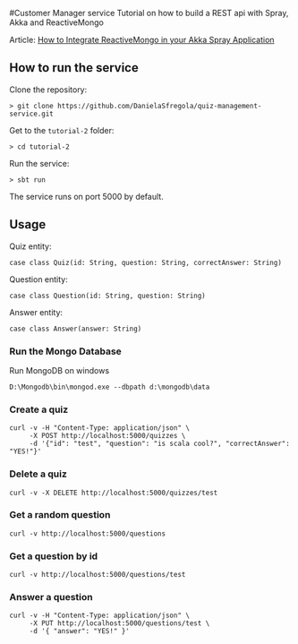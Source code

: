 #Customer Manager service
Tutorial on how to build a REST api with Spray, Akka and ReactiveMongo

Article: <a href="http://danielasfregola.com/2015/03/16/how-to-integrate-reactivemongo-in-your-akka-spray-application/" target="_blank">How to Integrate ReactiveMongo in your Akka Spray Application</a>

## How to run the service
Clone the repository:
```
> git clone https://github.com/DanielaSfregola/quiz-management-service.git
```

Get to the `tutorial-2` folder:
```
> cd tutorial-2
```

Run the service:
```
> sbt run
```

The service runs on port 5000 by default.

## Usage
Quiz entity:
```
case class Quiz(id: String, question: String, correctAnswer: String)
```
Question entity:
```
case class Question(id: String, question: String)
```
Answer entity:
```
case class Answer(answer: String)
```

### Run the Mongo Database

Run MongoDB on windows

```
D:\Mongodb\bin\mongod.exe --dbpath d:\mongodb\data
```

### Create a quiz
```
curl -v -H "Content-Type: application/json" \
     -X POST http://localhost:5000/quizzes \
     -d '{"id": "test", "question": "is scala cool?", "correctAnswer": "YES!"}'
```

### Delete a quiz
```
curl -v -X DELETE http://localhost:5000/quizzes/test
```

### Get a random question
```
curl -v http://localhost:5000/questions
```

### Get a question by id
```
curl -v http://localhost:5000/questions/test
```

### Answer a question
```
curl -v -H "Content-Type: application/json" \
     -X PUT http://localhost:5000/questions/test \
     -d '{ "answer": "YES!" }'
```
